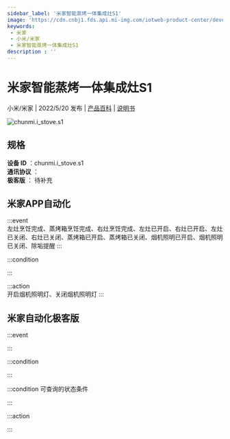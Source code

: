```yaml
---
sidebar_label: '米家智能蒸烤一体集成灶S1'
image: 'https://cdn.cnbj1.fds.api.mi-img.com/iotweb-product-center/developer_1653385970637C8gLctAa.png?GalaxyAccessKeyId=AKVGLQWBOVIRQ3XLEW&Expires=9223372036854775807&Signature=5QnRpGjJa5HuWbvS0N6bJxtFggA='
keywords: 
 - 米家
 - 小米/米家
 - 米家智能蒸烤一体集成灶S1
description : ''
---
```

# 米家智能蒸烤一体集成灶S1

小米/米家 | 2022/5/20 发布 | [产品百科](https://home.mi.com/webapp/content/baike/product/index.html?model=chunmi.i_stove.s1/) | [说明书](https://home.mi.com/views/introduction.html?model=chunmi.i_stove.s1&region=cn)

![chunmi.i_stove.s1](https://cdn.cnbj1.fds.api.mi-img.com/iotweb-product-center/developer_1653385970637C8gLctAa.png?GalaxyAccessKeyId=AKVGLQWBOVIRQ3XLEW&Expires=9223372036854775807&Signature=5QnRpGjJa5HuWbvS0N6bJxtFggA=)

## 规格  
> 
**设备 ID** ：chunmi.i_stove.s1  
**通讯协议** ：  
**极客版**  ： 待补充 


## 米家APP自动化  

:::event  
左灶烹饪完成、蒸烤箱烹饪完成、右灶烹饪完成、左灶已开启、右灶已开启、左灶已关闭、右灶已关闭、蒸烤箱已开启、蒸烤箱已关闭、烟机照明已开启、烟机照明已关闭、除垢提醒
:::

:::condition  

:::

:::action   
开启烟机照明灯、关闭烟机照明灯
:::

## 米家自动化极客版  

:::event  

:::

:::condition  

:::

:::condition 可查询的状态条件  

:::

:::action  

:::

        

